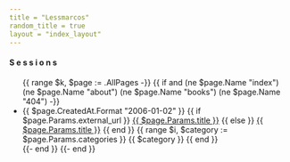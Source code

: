 ```yaml
---
title = "Lessmarcos"
random_title = true
layout = "index_layout"
---
```


<h4 class="sessions">S e s s i o n s</h4>

<ul>
{{ range $k, $page := .AllPages -}}
    {{ if and (ne $page.Name "index") (ne $page.Name "about") (ne $page.Name "books") (ne $page.Name "404") -}}
        <li>
           <span class="post-date">{{ $page.CreatedAt.Format "2006-01-02" }}</span>
           {{ if $page.Params.external_url }}
                <a
                 style="{{ if $page.Params.li_style }}{{ range $style := $page.Params.li_style }}{{ $style }};{{ end }}{{ end }}"
                 href="{{ $page.Params.external_url }}">{{ $page.Params.title }}</a>
           {{ else }}
                <a 
                 style="{{ if $page.Params.li_style }}{{ range $style := $page.Params.li_style }}{{ $style }};{{ end }}{{ end }}"
                 href="{{ $page.PublicPath }}/">{{ $page.Params.title }}</a>
           {{ end }}
           <span class="post-categories">
                {{ range $i, $category := $page.Params.categories }}
                    <span class="post-category--{{ $category }}" >{{ $category }}</span>
                {{ end }}
           </span>
        </li>
    {{- end }}
{{- end }}
</ul>
